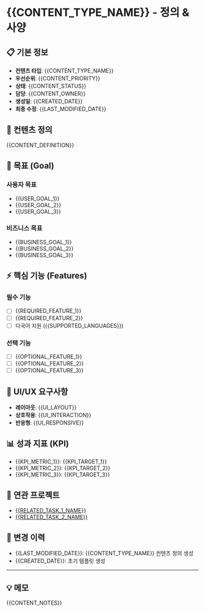 # {{CONTENT_TYPE_NAME}} - 정의 & 사양

## 📋 기본 정보
- **컨텐츠 타입**: {{CONTENT_TYPE_NAME}}
- **우선순위**: {{CONTENT_PRIORITY}}
- **상태**: {{CONTENT_STATUS}}
- **담당**: {{CONTENT_OWNER}}
- **생성일**: {{CREATED_DATE}}
- **최종 수정**: {{LAST_MODIFIED_DATE}}

## 🎯 컨텐츠 정의
{{CONTENT_DEFINITION}}

## 🎪 목표 (Goal)
### 사용자 목표
- {{USER_GOAL_1}}
- {{USER_GOAL_2}}
- {{USER_GOAL_3}}

### 비즈니스 목표  
- {{BUSINESS_GOAL_1}}
- {{BUSINESS_GOAL_2}}
- {{BUSINESS_GOAL_3}}

## ⚡ 핵심 기능 (Features)
### 필수 기능
- [ ] {{REQUIRED_FEATURE_1}}
- [ ] {{REQUIRED_FEATURE_2}}
- [ ] 다국어 지원 ({{SUPPORTED_LANGUAGES}})

### 선택 기능
- [ ] {{OPTIONAL_FEATURE_1}}
- [ ] {{OPTIONAL_FEATURE_2}}
- [ ] {{OPTIONAL_FEATURE_3}}

## 🎨 UI/UX 요구사항
- **레이아웃**: {{UI_LAYOUT}}
- **상호작용**: {{UI_INTERACTION}}
- **반응형**: {{UI_RESPONSIVE}}

## 📊 성과 지표 (KPI)
- {{KPI_METRIC_1}}: {{KPI_TARGET_1}}
- {{KPI_METRIC_2}}: {{KPI_TARGET_2}}
- {{KPI_METRIC_3}}: {{KPI_TARGET_3}}

## 🔗 연관 프로젝트
- [{{RELATED_TASK_1_NAME}}](../../projects/{{PROJECT_ID}}/tasks-status.md#{{RELATED_TASK_1_ID}})
- [{{RELATED_TASK_2_NAME}}](../../projects/{{PROJECT_ID}}/tasks-status.md#{{RELATED_TASK_2_ID}})

## 📝 변경 이력
- {{LAST_MODIFIED_DATE}}: {{CONTENT_TYPE_NAME}} 컨텐츠 정의 생성
- {{CREATED_DATE}}: 초기 템플릿 생성

---
## 💡 메모
{{CONTENT_NOTES}}